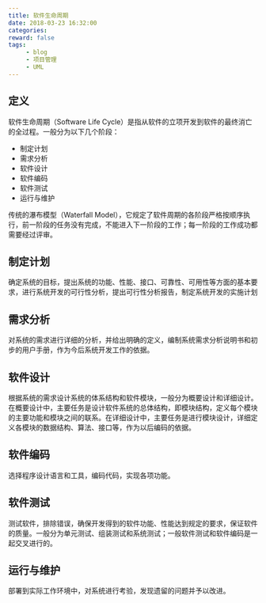 ```yaml
---
title: 软件生命周期
date: 2018-03-23 16:32:00
categories:
reward: false
tags:
     - blog
     - 项目管理
     - UML
---
```


## 定义
软件生命周期（Software Life Cycle）是指从软件的立项开发到软件的最终消亡的全过程。一般分为以下几个阶段：

+ 制定计划
+ 需求分析
+ 软件设计
+ 软件编码
+ 软件测试
+ 运行与维护

<!--more-->

传统的瀑布模型（Waterfall Model），它规定了软件周期的各阶段严格按顺序执行，前一阶段的任务没有完成，不能进入下一阶段的工作；每一阶段的工作成功都需要经过评审。

## 制定计划
确定系统的目标，提出系统的功能、性能、接口、可靠性、可用性等方面的基本要求，进行系统开发的可行性分析，提出可行性分析报告，制定系统开发的实施计划

## 需求分析
对系统的需求进行详细的分析，并给出明确的定义，编制系统需求分析说明书和初步的用户手册，作为今后系统开发工作的依据。

## 软件设计
根据系统的需求设计系统的体系结构和软件模块，一般分为概要设计和详细设计。在概要设计中，主要任务是设计软件系统的总体结构，即模块结构，定义每个模块的主要功能和模块之间的联系。在详细设计中，主要任务是进行模块设计，详细定义各模块的数据结构、算法、接口等，作为以后编码的依据。

## 软件编码
选择程序设计语言和工具，编码代码，实现各项功能。

## 软件测试
测试软件，排除错误，确保开发得到的软件功能、性能达到规定的要求，保证软件的质量。一般分为单元测试、组装测试和系统测试；一般软件测试和软件编码是一起交叉进行的。

## 运行与维护
部署到实际工作环境中，对系统进行考验，发现遗留的问题并予以改进。